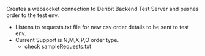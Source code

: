 Creates a websocket connection to Deribit Backend Test Server and pushes order to the test env.
  - Listens to requests.txt file for new csv order details to be sent to test env.
  - Current Support is N,M,X,P,O order type.
      - check sampleRequests.txt

